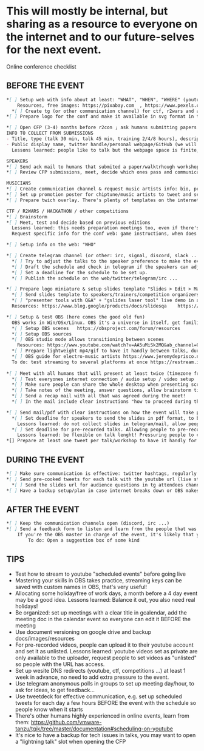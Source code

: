 # This will mostly be internal, but sharing as a resource to everyone on the internet and to our future-selves for the next event.

Online conference checklist 

## BEFORE THE EVENT
```markdown
*[ ] Setup web with info about at least: "WHAT", "WHEN", "WHERE" (youtube/twich), "HOW" (ctf, r2wars)
    Resources, free images: https://pixabay.com  , https://www.pexels.com 
  *[ ] Create tg (or other communication channel) for ctf, r2wars and any other competition
*[ ] Prepare logo for the conf and make it available in svg format in the web/shared cloud

*[ ] Open CFP (3-4) months before r2con ; ask humans submitting papers for day/hour of prefference for their talk (try to make it timezone friendly)
INFO TO COLLECT FROM SUBMISSIONS
- Title, type (talk 30 min, talk 45 min, training 2/4/8 hours), description, notes, aditional speaker, reference links (optional)
- Public display name, twitter handle/personal webpage/GitHub (we will use this for tweets and promotion), name, bio 
  Lessons learned: people like to talk but the webpage space is finite, set up a character max for bio! e.g. (max 400 chars)

SPEAKERS
*[ ] Send ack mail to humans that submited a paper/walktrhough workshop
*[ ] Review CFP submissions, meet, decide which ones pass and communicate with speaker/trainer via mail

MUSICIANS
*[ ] Create communication channel & request music artists info: bio, personal web, instagram/twitter + bandcamp/soundcloud/mixcloud/spotify
*[ ] Set up promotion poster for chiptune/music artists to tweet and send instagram posts
*[ ] Prepare twich overlay. There's plenty of templates on the internet, with pre-defined aspect-ratios: play around, test.

CTF / R2WARS / HACKATHON / other competitions
*[ ] Brainstorm 
*[ ] Meet, test and decide based on previous editions  
  Lessons learned: this needs preparation meetings too, even if there's previous experience.
  Request specific info for the conf web: game instructions, when does it start, how does registration work, who wins, what are the prices...

*[ ] Setup info on the web: "WHO"

*[ ] Create telegram channel (or other: irc, signal, discord, slack ...) for speakers to be aligned
  *[ ] Try to adjust the talks to the speaker preference to make the event as timezone friendly as possible
  *[ ] Draft the schedule and check in telegram if the speakers can adjust (changes may be required as time goes by, so be flexible on this one)
  *[ ] Set a deadline for the schedule to be set up.
  *[ ] Publish the schedule on the web/twitter/telegram/irc ...

*[ ] Prepare logo miniature & setup slides template "Slides > Edit > Master" (https://support.google.com/docs/answer/6386827?co=GENIE.Platform%3DDesktop&hl=en)
  *[ ] Send slides template to speakers/trainers/competition organizers
  *[ ] "presenter tools with Q&A" + "gslides laser tool" live demo in a meet, with all humans that will be presenting at the event
  Resources: https://www.blog.google/products/docs/slidesqa    https://youtu.be/weooOudyDuc?t=95

*[ ] Setup & test OBS (here comes the good old fun)
  OBS works in Win/OSx/Linux. OBS it's a universe in itself, get familiar with it:
  *[ ] Setup OBS scenes   https://obsproject.com/forum/resources
  *[ ] Setup OBS sources
  *[ ] OBS studio mode allows transitioning between scenes 
    Resources: https://www.youtube.com/watch?v=AA5uMiSk2MQ&ab_channel=CreatorFundamentals
  *[ ] Prepare lightweight mp4/gif to have it handly between talks, during breaks, or in case of tech issues from speakers/delay between talks 
  *[ ] OBS guide for electro-music artists https://www.jeremydeprisco.net/blog/cosmic-stream-fest 
  To do: test streaming to several platforms at once https://restream.io
        
*[ ] Meet with all humans that will present at least twice (timezone friendly) before the event to
  *[ ] Test everyones internet connection / audio setup / video setup
  *[ ] Make sure people can share the whole desktop when presenting screen in google meet
  *[ ] Take notes of the meeting, answer questions, allow brainstorm time. 
  *[ ] Send a recap mail with all that was agreed during the meet!
  *[ ] In the mail include clear instructions "how to proceed during the conference"

*[ ] Send mail/pdf with clear instructions on how the event will take place and what is expected from the speakers/trainers
  *[ ] Set deadline for speakers to send the slides in pdf format, to be rewieved before the online event
    Lessons learned: do not collect slides in telegram/mail, allow people to send a PR to GitHub (otherwise you will be pinged and receive incremental versions with new changes)
  *[ ] Set deadline for pre-recorded talks. Allowing people to pre-record their talks is a good idea (people with low quality internet, humans in different timezones ...)
    Lessons learned: be flexible on talk lenght! Pressuring people to compress their talk in 30 mins if there's lots of content is not a good idea.
*[] Prepare at least one tweet per talk/workshop to have it handly for copy/paste during the event to be sent BEFORE/DURING the talk                         
```

## DURING THE EVENT
```markdown
*[ ] Make sure communication is effective: twitter hashtags, regularly check attendees telegram, youtube chat, email
*[ ] Send pre-cooked tweets for each talk with the youtube url (live streaming) and the slides URL for the audience to send questions
  *[ ] Send the slides url for audience questions in tg attendees channel, announcements channel, youtube chat, twitter
*[ ] Have a backup setup/plan in case internet breaks down or OBS makes the computer too hot 
```
## AFTER THE EVENT
```markdown
*[ ] Keep the communication channels open (discord, irc ...)
*[ ] Send a feedback form to listen and learn from the people that was at the other end of the screen!!  
    If you're the OBS master in charge of the event, it's likely that you are not aware of possible glitches/mistakes that happened life in the video streamed to youtube/twich
        To do: Open a suggestion box of some kind
```

## TIPS
- Test how to stream to youtube "scheduled events" before going live
- Mastering your skills in OBS takes practice, streaming keys can be saved with custom names in OBS, that's very useful!
- Allocating some holiday/free of work days, a month before a 4 day event may be a good idea. 
  Lessons learned: Balance it out, you also need real holidays!
- Be organized: set up meetings with a clear title in gcalendar, add the meeting doc in the calendar event so everyone can edit it BEFORE the meeting
- Use document versioning on google drive and backup docs/images/resources
- For pre-recorded videos, people can upload it to their youtube account and set it as unlisted.
    Lessons learned: youtube videos set as private are only available to the uploader, request people to set videos as "unlisted" so people with the URL has access. 
- Set up wesite DNS redirects (youtube, ctf, competitions ...) at least 1 week in advance, no need to add extra pressure to the event.
- Use telegram anonymous polls in groups to set up meeting day/hour, to ask for ideas, to get feedback...
- Use tweetdeck for effective communication, e.g. set up scheduled tweets for each day a few hours BEFORE the event with the schedule so people know when it starts
- There's other humans highly experienced in online events, learn from them:
  https://github.com/vmware-tanzu/tgik/tree/master/documentation#scheduling-on-youtube
- It's nice to have a backup for tech issues in talks, you may want to open a "lightning talk" slot when opening the CFP
